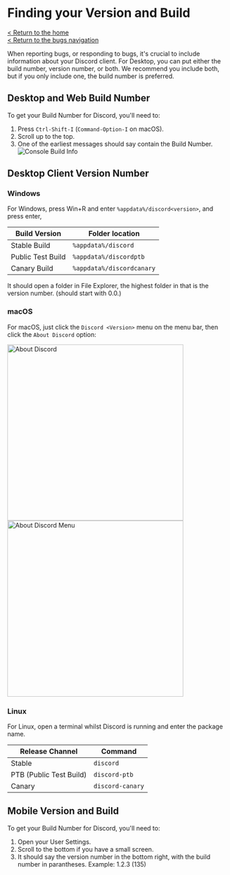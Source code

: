 # Finding your Version and Build
[< Return to the home](/index)  
[< Return to the bugs navigation](/bugs)

When reporting bugs, or responding to bugs, it's crucial to include information about your Discord client. For Desktop, you can put either the build number, version number, or both. We recommend you include both, but if you only include one, the build number is preferred.

## Desktop and Web Build Number
To get your Build Number for Discord, you'll need to:
1. Press `Ctrl-Shift-I` (`Command-Option-I` on macOS).  
2. Scroll up to the top.
3. One of the earliest messages should say contain the Build Number.
![Console Build Info](https://image.prntscr.com/image/aElHTPCQRjWNTUMIP631oQ.png)

## Desktop Client Version Number
### Windows
For Windows, press Win+R and enter `%appdata%/discord<version>`, and press enter,

Build Version | Folder location
------------ | -------------
Stable Build | `%appdata%/discord`
Public Test Build | `%appdata%/discordptb`
Canary Build | `%appdata%/discordcanary`

It should open a folder in File Explorer, the highest folder in that is the version number. (should start with 0.0.)

### macOS
For macOS, just click the `Discord <Version>` menu on the menu bar, then click the `About Discord` option:  

<img src="https://cdn.discordapp.com/attachments/252296452708106240/356152267679858688/Screen_Shot_2017-09-09_at_12.01.44_PM.png" alt="About Discord" style="width: 400px;"/> <img src="https://cdn.discordapp.com/attachments/252296452708106240/356152439109582848/Screen_Shot_2017-09-09_at_12.02.01_PM.png" alt="About Discord Menu" style="width: 400px;"/>

### Linux
For Linux, open a terminal whilst Discord is running and enter the package name.

Release Channel | Command
------------ | -------------
Stable | `discord`
PTB (Public Test Build) | `discord-ptb`
Canary | `discord-canary`

## Mobile Version and Build
To get your Build Number for Discord, you'll need to:
1. Open your User Settings.
2. Scroll to the bottom if you have a small screen.
3. It should say the version number in the bottom right, with the build number in parantheses. Example: 1.2.3 (135)
